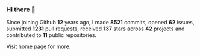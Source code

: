### Hi there 👋

Since joining Github **12** years ago, I made **8521** commits, opened **62** issues, submitted **1231** pull requests, received **137** stars across **42** projects and contributed to **11** public repositories.

Visit <a href="https://j15h.nu">home page</a> for more.
